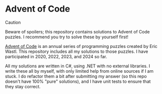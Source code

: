 # Advent of Code
> [!CAUTION]
> Beware of spoilers; this repository contains solutions to Advent of Code puzzles. I recommend you try to solve these by yourself first!

[Advent of Code](https://adventofcode.com/) is an annual series of programming puzzles created by Eric Wastl. This repository includes all my solutions to those puzzles. I have participated in 2020, 2022, 2023, and 2024 so far.

All my solutions are written in C#, using .NET with no external libraries. I write these all by myself, with only limited help from online sources if I am stuck. I do refactor them a bit after submitting my answer (so this repo doesn't have 100% "pure" solutions), and I have unit tests to ensure that they stay correct.
